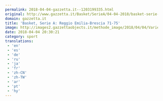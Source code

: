 ```yaml
---
permalink: 2018-04-04-gazzetta.it--1203199335.html
original: http://www.gazzetta.it/Basket/SerieA/04-04-2018/basket-serie-a-reggio-emilia-brescia-71-75-260270379371.shtml
domain: gazzetta.it
title: 'Basket, Serie A: Reggio Emilia-Brescia 71-75'
image: http://images2.gazzettaobjects.it/methode_image/2018/04/04/Varie/Foto%20Varie%20-%20Trattate/96da6f52625cfa49233ee98aabcd1e2d_169_xl.jpg
date: 2018-04-04 20:30:21
category: sport
translations: 
 - 'en'
 - 'es'
 - 'de'
 - 'ru'
 - 'ja'
 - 'fr'
 - 'zh-CN'
 - 'zh-TW'
 - 'ar'
 - 'pt'
 - 'hy'
---
```


